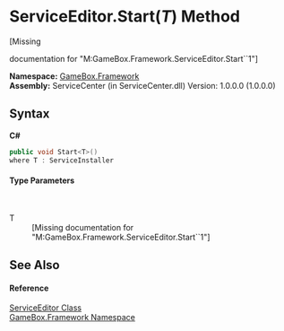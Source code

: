 # ServiceEditor.Start(*T*) Method 
 

\[Missing <summary> documentation for "M:GameBox.Framework.ServiceEditor.Start``1"\]

**Namespace:**&nbsp;<a href="a8957fe6-9cc0-3a6d-cd5c-a2a246efee1e">GameBox.Framework</a><br />**Assembly:**&nbsp;ServiceCenter (in ServiceCenter.dll) Version: 1.0.0.0 (1.0.0.0)

## Syntax

**C#**<br />
``` C#
public void Start<T>()
where T : ServiceInstaller

```


#### Type Parameters
&nbsp;<dl><dt>T</dt><dd>\[Missing <typeparam name="T"/> documentation for "M:GameBox.Framework.ServiceEditor.Start``1"\]</dd></dl>

## See Also


#### Reference
<a href="dd4090ce-3e11-b97d-dd36-83ac66bdd027">ServiceEditor Class</a><br /><a href="a8957fe6-9cc0-3a6d-cd5c-a2a246efee1e">GameBox.Framework Namespace</a><br />